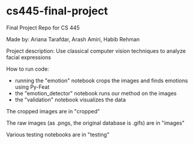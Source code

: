 # cs445-final-project

Final Project Repo for CS 445

Made by: Ariana Tarafdar, Arash Amiri, Habib Rehman

Project description: Use classical computer vision techniques to analyze facial expressions

How to run code:

- running the "emotion" notebook crops the images and finds emotions using Py-Feat
- the "emotion_detector" notebook runs our method on the images
- the "validation" notebook visualizes the data

The cropped images are in "cropped"

The raw images (as .pngs, the original database is .gifs) are in "images"

Various testing notebooks are in "testing"

